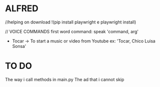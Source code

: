 # ALFRED

//helping on download
!(pip install playwright e playwright install)

// VOICE COMMANDS
first word command:
speak
'command, arg'

- Tocar -> To start a music or video from Youtube
ex: 'Tocar, Chico Luisa Sonsa'



# TO DO
The way i call methods in main.py
The ad that i cannot skip 
